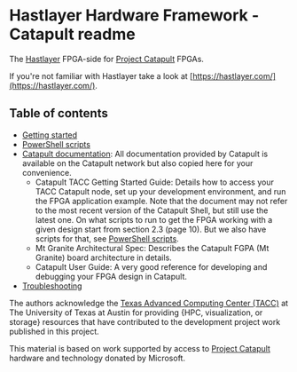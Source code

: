 # Hastlayer Hardware Framework - Catapult readme



The [Hastlayer](https://hastlayer.com/) FPGA-side for [Project Catapult](https://www.microsoft.com/en-us/research/project/project-catapult/) FPGAs.

If you're not familiar with Hastlayer take a look at [https://hastlayer.com/](https://hastlayer.com/).


## Table of contents

- [Getting started](Docs/GettingStarted.md)
- [PowerShell scripts](Docs/PowerShellScripts.md)
- [Catapult documentation](Docs/Catapult): All documentation provided by Catapult is available on the Catapult network but also copied here for your convenience.
    - Catapult TACC Getting Started Guide: Details how to access your TACC Catapult node, set up your development environment, and run the FPGA application example. Note that the document may not refer to the most recent version of the Catapult Shell, but still use the latest one. On what scripts to run to get the FPGA working with a given design start from section 2.3 (page 10). But we also have scripts for that, see [PowerShell scripts](Docs/PowerShellScripts.md).
    - Mt Granite Architectural Spec: Describes the Catapult FGPA (Mt Granite) board architecture in details.
    - Catapult User Guide: A very good reference for developing and debugging your FPGA design in Catapult.
- [Troubleshooting](Docs/Troubleshooting.md)

The authors acknowledge the [Texas Advanced Computing Center (TACC)](http://www.tacc.utexas.edu) at The University of Texas at Austin for providing {HPC, visualization, or storage} resources that have contributed to the development project work published in this project.

This material is based on work supported by access to [Project Catapult](https://www.microsoft.com/en-us/research/project/project-catapult/) hardware and technology donated by Microsoft.